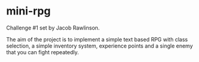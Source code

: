 # mini-rpg

Challenge #1 set by Jacob Rawlinson.

The aim of the project is to implement a simple text based RPG with class selection, a simple inventory system, experience points and a single enemy that you can fight repeatedly.
